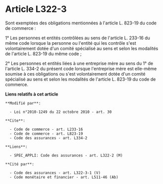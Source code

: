 # Article L322-3

Sont exemptées des obligations mentionnées à l'article L. 823-19 du code de commerce : 

1° Les personnes et entités contrôlées au sens de l'article L. 233-16 du même code lorsque la personne ou l'entité qui les
contrôle s'est volontairement dotée d'un comité spécialisé au sens et selon les modalités de l'article L. 823-19 du même
code ; 

2° Les personnes et entités liées à une entreprise mère au sens du 1° de l'article L. 334-2 du présent code lorsque
l'entreprise mère est elle-même soumise à ces obligations ou s'est volontairement dotée d'un comité spécialisé au sens et
selon les modalités de l'article L. 823-19 du code de commerce.

**Liens relatifs à cet article**

	**Modifié par**:

	  - Loi n°2010-1249 du 22 octobre 2010 - art. 30

	**Cite**:

	  - Code de commerce - art. L233-16
	  - Code de commerce - art. L823-19
	  - Code des assurances - art. L334-2

	**Liens**:

	  - SPEC_APPLI: Code des assurances - art. L322-2 (M)

	**Cité par**:

	  - Code des assurances - art. L322-3-1 (V)
	  - Code monétaire et financier - art. L511-46 (Ab)
